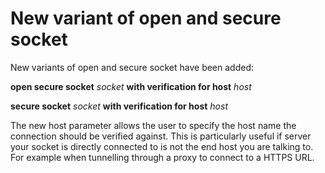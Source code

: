 # New variant of open and secure socket

New variants of open and secure socket have been added:

**open secure socket** *socket* **with verification for host** *host*

**secure socket** *socket* **with verification for host** *host*

The new host parameter allows the user to specify the host name the connection should be verified against. This is particularly useful if server your socket is directly connected to is not the end host you are talking to. For example when tunnelling through a proxy to connect to a HTTPS URL.
